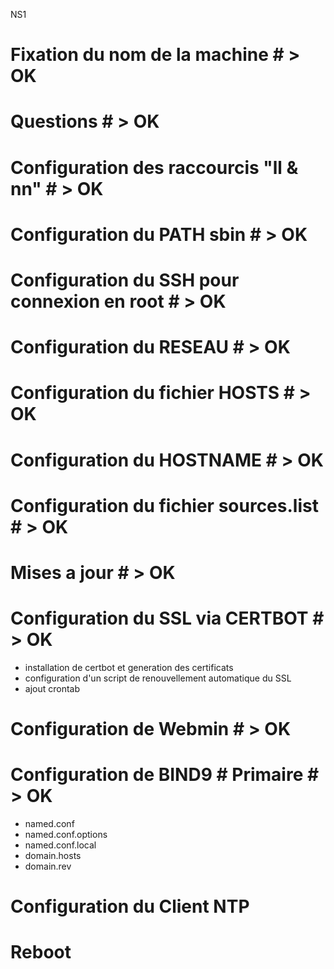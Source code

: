 NS1

# Fixation du nom de la machine #                   > OK
# Questions #                                       > OK
# Configuration des raccourcis "ll & nn" #          > OK
# Configuration du PATH sbin #                      > OK
# Configuration du SSH pour connexion en root #     > OK
# Configuration du RESEAU #                         > OK
# Configuration du fichier HOSTS #                  > OK
# Configuration du HOSTNAME #                       > OK
# Configuration du fichier sources.list #           > OK
# Mises a jour #                                    > OK

# Configuration du SSL via CERTBOT #                > OK
- installation de certbot et generation des certificats
- configuration d'un script de renouvellement automatique du SSL
- ajout crontab

# Configuration de Webmin #                         > OK

# Configuration de BIND9 # Primaire #               > OK
- named.conf
- named.conf.options
- named.conf.local
- domain.hosts
- domain.rev

# Configuration du Client NTP #
# Reboot #